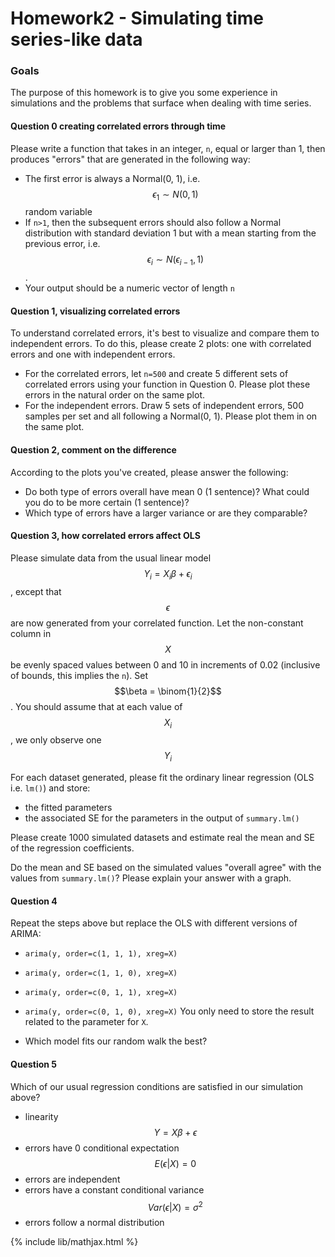 # Homework2 - Simulating time series-like data

### Goals
The purpose of this homework is to give you some experience in simulations
and the problems that surface when dealing with time series.

#### Question 0 creating correlated errors through time
Please write a function that takes in an integer, `n`, equal or larger than
1, then produces "errors" that are generated in the following way:
- The first error is always a Normal(0, 1), i.e. $$\epsilon_1 \sim N(0, 1)$$ random variable
- If `n>1`, then the subsequent errors should also follow a Normal distribution with standard deviation
  1 but with a mean starting from the previous error, i.e. $$\epsilon_i \sim N(\epsilon_{i-1}, 1)$$.
- Your output should be a numeric vector of length `n`


#### Question 1, visualizing correlated errors
To understand correlated errors, it's best to visualize and compare them to independent errors.
To do this, please create 2 plots: one with correlated errors and one with independent errors.
- For the correlated errors, let `n=500` and create 5 different sets of correlated errors using your function in Question 0. Please plot these errors in the natural order on the same plot.
- For the independent errors. Draw 5 sets of independent errors, 500 samples per set and all following a Normal(0, 1). Please plot them in on the same plot.

#### Question 2, comment on the difference
According to the plots you've created, please answer the following:
- Do both type of errors overall have mean 0 (1 sentence)? What could you do to be more certain (1 sentence)?
- Which type of errors have a larger variance or are they comparable?


#### Question 3, how correlated errors affect OLS
Please simulate data from the usual linear model $$Y_i = X_i\beta + \epsilon_i$$,
except that $$\epsilon$$ are now generated from your correlated function.
Let the non-constant column in $$X$$ be evenly spaced values between
0 and 10 in increments of 0.02 (inclusive of bounds, this implies the `n`).
Set $$\beta = \binom{1}{2}$$.
You should assume that at each value of $$X_i$$, we only observe one $$Y_i$$

For each dataset generated, please fit the ordinary linear regression (OLS i.e. `lm()`) and store:
- the fitted parameters
- the associated SE for the parameters in the output of `summary.lm()`

Please create 1000 simulated datasets and estimate real the
mean and SE of the regression coefficients.

Do the mean and SE based on the simulated values "overall agree" with the values from `summary.lm()`?
Please explain your answer with a graph.

#### Question 4
Repeat the steps above but replace the OLS with different versions of ARIMA:
- `arima(y, order=c(1, 1, 1), xreg=X)`
- `arima(y, order=c(1, 1, 0), xreg=X)`
- `arima(y, order=c(0, 1, 1), xreg=X)`
- `arima(y, order=c(0, 1, 0), xreg=X)`
You only need to store the result related to the parameter for `X`.

- Which model fits our random walk the best?

#### Question 5
Which of our usual regression conditions are satisfied in our simulation above?
- linearity $$Y = X\beta + \epsilon$$
- errors have 0 conditional expectation $$E(\epsilon\vert X) = 0$$
- errors are independent
- errors have a constant conditional variance $$Var(\epsilon\vert X) = \sigma^2$$
- errors follow a normal distribution


{% include lib/mathjax.html %}
